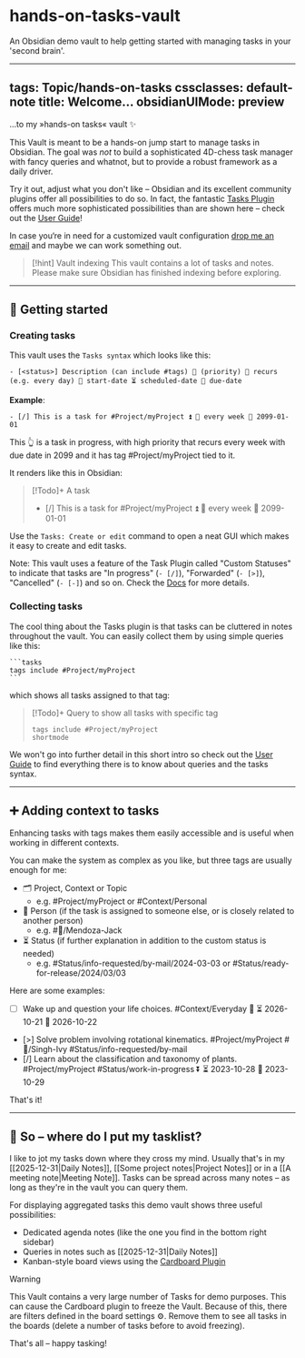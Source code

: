 # hands-on-tasks-vault
 An Obsidian demo vault to help getting started with managing tasks in your 'second brain'.

---
tags: Topic/hands-on-tasks
cssclasses: default-note
title: Welcome...
obsidianUIMode: preview
---

…to my »hands-on tasks« vault ✨

This Vault is meant to be a hands-on jump start to manage tasks in Obsidian. The goal was *not* to build a sophisticated 4D-chess task manager with fancy queries and whatnot, but to provide a robust framework as a daily driver.

Try it out, adjust what you don't like – Obsidian and its excellent community plugins offer all possibilities to do so. In fact, the fantastic [Tasks Plugin](https://github.com/obsidian-tasks-group/obsidian-tasks) offers much more sophisticated possibilities than are shown here – check out the [User Guide](https://publish.obsidian.md/tasks/Introduction)!

In case you‘re in need for a customized vault configuration [drop me an email](mailto:ltroj@posteo.de) and maybe we can work something out.


> [!hint] Vault indexing
> This vault contains a lot of tasks and notes. Please make sure Obsidian has finished indexing before exploring.

---

## 🚀 Getting started

### Creating tasks

This vault uses the `Tasks syntax` which looks like this:

```
- [<status>] Description (can include #tags) 🔼 (priority) 🔁 recurs (e.g. every day) 🛫 start-date ⏳ scheduled-date 📅 due-date
```

**Example**:

```
- [/] This is a task for #Project/myProject ⏫ 🔁 every week 📅 2099-01-01
```

This 👆 is a task in progress, with high priority that recurs every week with due date in 2099 and it has tag #Project/myProject tied to it.

It renders like this in Obsidian:

> [!Todo]+ A task
> - [/] This is a task for #Project/myProject ⏫ 🔁 every week 📅 2099-01-01

Use the `Tasks: Create or edit` command to open a neat GUI which makes it easy to create and edit tasks.

Note: This vault uses a feature of the Task Plugin called "Custom Statuses" to indicate that tasks are "In progress" (`- [/]`), "Forwarded" (`- [>]`), "Cancelled" (`- [-]`) and so on. Check the [Docs](https://publish.obsidian.md/tasks/Getting+Started/Statuses/Custom+Statuses) for more details.

### Collecting tasks

The cool thing about the Tasks plugin is that tasks can be cluttered in notes throughout the vault. You can easily collect them by using simple queries like this:

````
```tasks
tags include #Project/myProject
```
````

which shows all tasks assigned to that tag:

> [!Todo]+ Query to show all tasks with specific tag
>
> ```tasks
> tags include #Project/myProject
> shortmode
> ```

We won't go into further detail in this short intro so check out the [User Guide](https://publish.obsidian.md/tasks/Queries/About+Queries#About+Queries) to find everything there is to know about queries and the tasks syntax.

- - - 

## ➕ Adding context to tasks

Enhancing tasks with tags makes them easily accessible and is useful when working in different contexts.

You can make the system as complex as you like, but three tags are usually enough for me:

- 🗂️ Project, Context or Topic
	- e.g. #Project/myProject or #Context/Personal
- 👤 Person (if the task is assigned to someone else, or is closely related to another person)
	- e.g. #👤/Mendoza-Jack
- ⏳ Status (if further explanation in addition to the custom status is needed)
	- e.g. #Status/info-requested/by-mail/2024-03-03 or #Status/ready-for-release/2024/03/03

Here are some examples:

- [ ] Wake up and question your life choices. #Context/Everyday 🔼 ⏳ 2026-10-21 📅 2026-10-22
- [>] Solve problem involving rotational kinematics. #Project/myProject #👤/Singh-Ivy #Status/info-requested/by-mail
- [/] Learn about the classification and taxonomy of plants. #Project/myProject #Status/work-in-progress ⏬ ⏳ 2023-10-28 📅 2023-10-29

That's it!

- - - 

## 📌 So – where do I put my tasklist?

I like to jot my tasks down where they cross my mind. Usually that's in my [[2025-12-31|Daily Notes]], [[Some project notes|Project Notes]] or in a [[A meeting note|Meeting Note]]. Tasks can be spread across many notes – as long as they're in the vault you can query them.

For displaying aggregated tasks this demo vault shows three useful possibilities:

- Dedicated agenda notes (like the one you find in the bottom right sidebar)
- Queries in notes such as [[2025-12-31|Daily Notes]]
- Kanban-style board views using the [Cardboard Plugin](https://github.com/roovo/obsidian-card-board#obsidian-cardboard-plugin)

> [!Warning]
> This Vault contains a very large number of Tasks for demo purposes. This can cause the Cardboard plugin to freeze the Vault. Because of this, there are filters defined in the board settings ⚙️. Remove them to see all tasks in the boards (delete a number of tasks before to avoid freezing).

That's all – happy tasking!